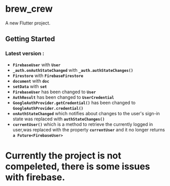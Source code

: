 # brew_crew

A new Flutter project.

## Getting Started

### Latest version :

- **`FirebaseUser`** with **`User`**
- **`_auth.onAuthStateChanged`** with **`_auth.authStateChanges()`**
- **`Firestore`** with **`FirebaseFirestore`**
- **`document`** with **`doc`**
- **`setData`** with **`set`**
- **`FirebaseUser`** has been changed to **`User`**
- **`AuthResult`** has been changed to **`UserCredential`**
- **`GoogleAuthProvider.getCredential()`** has been changed to **`GoogleAuthProvider.credential()`**
- **`onAuthStateChanged`** which notifies about changes to the user's sign-in state was replaced with **`authStateChanges()`**
- **`currentUser()`** which is a method to retrieve the currently logged in user,was replaced with the property **`currentUser`** and it no longer returns **`a Future<FirebaseUser>`**


# Currently the project is not compeleted, there is some issues with firebase.
